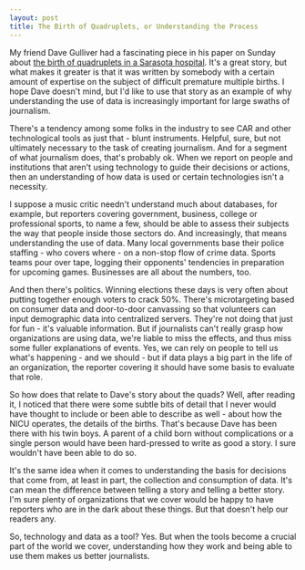 ```yaml
---
layout: post
title: The Birth of Quadruplets, or Understanding the Process
---
```


My friend Dave Gulliver had a fascinating piece in his paper on Sunday about [the birth of quadruplets in a Sarasota hospital](http://www.heraldtribune.com/article/20080720/ARTICLE/807200334). It's a great story, but what makes it greater is that it was written by somebody with a certain amount of expertise on the subject of difficult premature multiple births. I hope Dave doesn't mind, but I'd like to use that story as an example of why understanding the use of data is increasingly important for large swaths of journalism.

There's a tendency among some folks in the industry to see CAR and other technological tools as just that - blunt instruments. Helpful, sure, but not ultimately necessary to the task of creating journalism. And for a segment of what journalism does, that's probably ok. When we report on people and institutions that aren't using technology to guide their decisions or actions, then an understanding of how data is used or certain technologies isn't a necessity.

I suppose a music critic needn't understand much about databases, for example, but reporters covering government, business, college or professional sports, to name a few, should be able to assess their subjects the way that people inside those sectors do. And increasingly, that means understanding the use of data. Many local governments base their police staffing - who covers where - on a non-stop flow of crime data. Sports teams pour over tape, logging their opponents' tendencies in preparation for upcoming games. Businesses are all about the numbers, too.

And then there's politics. Winning elections these days is very often about putting together enough voters to crack 50%. There's microtargeting based on consumer data and door-to-door canvassing so that volunteers can input demographic data into centralized servers. They're not doing that just for fun - it's valuable information. But if journalists can't really grasp how organizations are using data, we're liable to miss the effects, and thus miss some fuller explanations of events. Yes, we can rely on people to tell us what's happening - and we should - but if data plays a big part in the life of an organization, the reporter covering it should have some basis to evaluate that role.

So how does that relate to Dave's story about the quads? Well, after reading it, I noticed that there were some subtle bits of detail that I never would have thought to include or been able to describe as well - about how the NICU operates, the details of the births. That's because Dave has been there with his twin boys. A parent of a child born without complications or a single person would have been hard-pressed to write as good a story. I sure wouldn't have been able to do so.

It's the same idea when it comes to understanding the basis for decisions that come from, at least in part, the collection and consumption of data. It's can mean the difference between telling a story and telling a better story. I'm sure plenty of organizations that we cover would be happy to have reporters who are in the dark about these things. But that doesn't help our readers any.

So, technology and data as a tool? Yes. But when the tools become a crucial part of the world we cover, understanding how they work and being able to use them makes us better journalists.